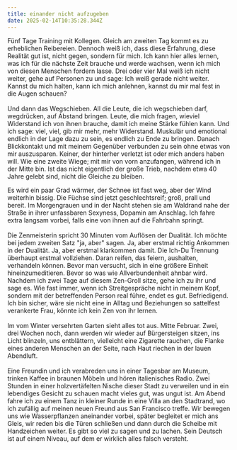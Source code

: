 ```yaml
---
title: einander nicht aufzugeben
date: 2025-02-14T10:35:28.344Z
---
```

Fünf Tage Training mit Kollegen. Gleich am zweiten Tag kommt es zu erheblichen Reibereien. Dennoch weiß ich, dass diese Erfahrung, diese Realität gut ist, nicht gegen, sondern für mich. Ich kann hier alles lernen, was ich für die nächste Zeit brauche und werde wachsen, wenn ich mich von diesen Menschen fordern lasse. Drei oder vier Mal weiß ich nicht weiter, gehe auf Personen zu und sage: Ich weiß gerade nicht weiter. Kannst du mich halten, kann ich mich anlehnen, kannst du mir mal fest in die Augen schauen?\
\
Und dann das Wegschieben. All die Leute, die ich wegschieben darf, wegdrücken, auf Abstand bringen. Leute, die mich fragen, wieviel Widerstand ich von ihnen brauche, damit ich meine Stärke fühlen kann. Und ich sage: viel, viel, gib mir mehr, mehr Widerstand. Muskulär und emotional endlich in der Lage dazu zu sein, es endlich zu Ende zu bringen. Danach Blickkontakt und mit meinem Gegenüber verbunden zu sein ohne etwas von mir auszusparen. Keiner, der hinterher verletzt ist oder mich anders haben will. Wie eine zweite Wiege; mit mir von vorn anzufangen, während ich in der Mitte bin. Ist das nicht eigentlich der große Trieb, nachdem etwa 40 Jahre gelebt sind, nicht die Gleiche zu bleiben.

Es wird ein paar Grad wärmer, der Schnee ist fast weg, aber der Wind weiterhin bissig. Die Füchse sind jetzt geschlechtsreif; groß, prall und bereit. Im Morgengrauen und in der Nacht stehen sie am Waldrand nahe der Straße in ihrer unfassbaren Sexyness, Dopamin am Anschlag. Ich fahre extra langsam vorbei, falls eine von ihnen auf die Fahrbahn springt.\
\
Die Zenmeisterin spricht 30 Minuten vom Auflösen der Dualität. Ich möchte bei jedem zweiten Satz "ja, aber" sagen. Ja, aber erstmal richtig Ankommen in der Dualität. Ja, aber erstmal klarkommen damit. Die Ich-Du Trennung überhaupt erstmal vollziehen. Daran reifen, das feiern, aushalten, verhandeln können. Bevor man versucht, sich in eine größere Einheit hineinzumeditieren. Bevor so was wie Allverbundenheit ahnbar wird. Nachdem ich zwei Tage auf diesem Zen-Groll sitze, gehe ich zu ihr und sage es. Wie fast immer, wenn ich Streitgespräche nicht in meinem Kopf, sondern mit der betreffenden Person real führe, endet es gut. Befriedigend. Ich bin sicher, wäre sie nicht eine in Alltag und Beziehungen so sattelfest verankerte Frau, könnte ich kein Zen von ihr lernen.\
\
Im vom Winter versehrten Garten sieht alles tot aus. Mitte Februar. Zwei, drei Wochen noch, dann werden wir wieder auf Bürgersteigen sitzen, ins Licht blinzeln, uns entblättern, vielleicht eine Zigarette rauchen, die Flanke eines anderen Menschen an der Seite, nach Haut riechen in der lauen Abendluft.\
\
Eine Freundin und ich verabreden uns in einer Tagesbar am Museum, trinken Kaffee in braunen Möbeln und hören italienisches Radio. Zwei Stunden in einer holzvertäfelten Nische dieser Stadt zu verweilen und in ein lebendiges Gesicht zu schauen macht vieles gut, was ungut ist. Am Abend fahre ich zu einem Tanz in kleiner Runde in eine Villa an den Stadtrand, wo ich zufällig auf meinen neuen Freund aus San Francisco treffe. Wir bewegen uns wie Wasserpflanzen aneinander vorbei, später begleitet er mich ans Gleis, wir reden bis die Türen schließen und dann durch die Scheibe mit Handzeichen weiter. Es gibt so viel zu sagen und zu lachen. Sein Deutsch ist auf einem Niveau, auf dem er wirklich alles falsch versteht.